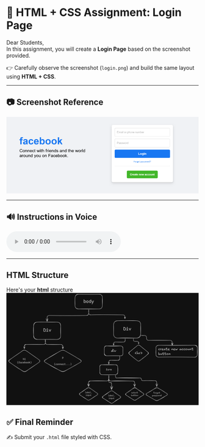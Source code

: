 # 🔐 HTML + CSS Assignment: Login Page

Dear Students,  
In this assignment, you will create a **Login Page** based on the screenshot provided.

👉 Carefully observe the screenshot (`login.png`) and build the same layout using **HTML + CSS**.

---

## 📷 Screenshot Reference

![Login Page](./fblogin.png)

---

## 🔊 Instructions in Voice

<audio controls>
  <source src="./instructions.mp3" type="audio/mpeg">
  Your browser does not support the audio element.
</audio>

---

## HTML Structure

Here's your **html** structure
![HTML STRUCUTURE](./structure.png)

## ✅ Final Reminder

✍️ Submit your `.html` file styled with CSS.
